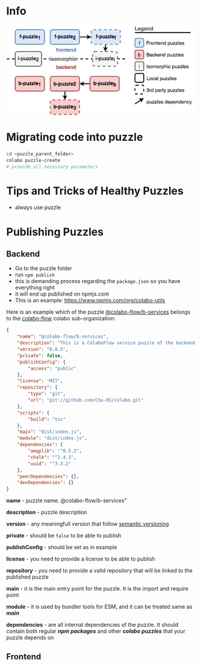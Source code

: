 # Info

![Colabo Puzzle enabled system](colabo-puzzles-system-overview.jpg)

# Migrating code into puzzle

```sh
cd <puzzle_parent_folder>
colabo puzzle-create
# provide all necessary parameters
```

# Tips and Tricks of Healthy Puzzles

+ always use puzzle 

# Publishing Puzzles

## Backend

+ Go to the puzzle folder
+ run `npm publish`
+ this is demanding process regarding the `package.json` so you have everything right
+ it will end up published on npmjs.com
+ This is an example: https://www.npmjs.com/org/colabo-utils

Here is an example which of the puzzle [@colabo-flow/b-services](https://www.npmjs.com/package/@colabo-flow/b-services) belongs to the [colabo-flow](https://www.npmjs.com/org/colabo-flow) colabo sub-organization:


```json
{
    "name": "@colabo-flow/b-services",
    "description": "This is a ColaboFlow service puzzle of the backend part of the Colabo.Space ecosystem",
    "version": "0.0.5",
    "private": false,
    "publishConfig": {
        "access": "public"
    },
    "license": "MIT",
    "repository": {
        "type": "git",
        "url": "git://github.com/Cha-OS/colabo.git"
    },
    "scripts": {
        "build": "tsc"
    },
    "main": "dist/index.js",
    "module": "dist/index.js",
    "dependencies": {
        "amqplib": "^0.5.2",
        "chalk": "^2.4.1",
        "uuid": "^3.3.2"
    },
    "peerDependencies": {},
    "devDependencies": {}
}
```

**name** - puzzle name. @colabo-flow/b-services"

**description** - puzzle description

**version** - any meaningfull version that follow [semantic versioning](https://semver.org/)

**private** - should be `false` to be able to publish 

**publishConfig** - should be set as in example

**license** - you need to provide a license to be able to publish

**repository** - you need to provide a valid repository that will be linked to the published puzzle

**main** - it is the main entry point for the puzzle. It is the import and require point

**module** - it is used by bundler tools for ESM, and it can be treated same as ***main***

**dependencies** - are all internal dependencies of the puzzle. It should contain both regular ***npm packages*** and other ***colabo puzzles*** that your puzzle depends on

## Frontend


